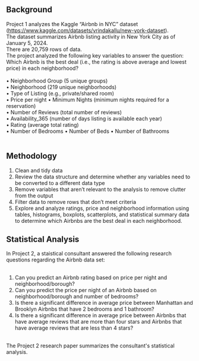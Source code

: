 ## Background
Project 1 analyzes the Kaggle “Airbnb in NYC” dataset (https://www.kaggle.com/datasets/vrindakallu/new-york-dataset). <br>
The dataset summarizes Airbnb listing activity in New York City as of January 5, 2024. <br>
There are 20,759 rows of data. <br>
The project analyzed the following key variables to answer the question: Which Airbnb is the best deal (i.e., the rating is above average and lowest price) in each neighborhood? <br>
<br>
• Neighborhood Group (5 unique groups) <br>
• Neighborhood (219 unique neighborhoods) <br>
• Type of Listing (e.g., private/shared room) <br>
• Price per night • Minimum Nights (minimum nights required for a reservation) <br>
• Number of Reviews (total number of reviews) <br>
• Availability_365 (number of days listing is available each year) <br>
• Rating (average total rating) <br>
• Number of Bedrooms • Number of Beds • Number of Bathrooms<br>
<br>
## Methodology <br>
1. Clean and tidy data <br>
2. Review the data structure and determine whether any variables need to be converted to a different data type <br>
3. Remove variables that aren’t relevant to the analysis to remove clutter from the output <br>
4. Filter data to remove rows that don’t meet criteria <br>
5. Explore and analyze ratings, price and neighborhood information using tables, histograms, boxplots, scatterplots, and statistical summary data to determine which Airbnbs are the best deal in each neighborhood.

## Statistical Analysis <br>
In Project 2, a staistical consultant answered the following research questions regarding the Airbnb data set: <br>
<br>
1. Can you predict an Airbnb rating based on price per night and neighborhood/borough? <br>
2. Can you predict the price per night of an Airbnb based on neighborhood/borough and number of bedrooms? <br>
3. Is there a significant difference in average price between Manhattan and Brooklyn Airbnbs that have 2 bedrooms and 1 bathroom? <br>
4. Is there a significant difference in average price between Airbnbs that have average reviews that are more than four stars and Airbnbs that have average reviews that are less than 4 stars? <br>
<br>
The Project 2 research paper summarizes the consultant's statistical analysis. 
